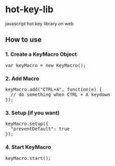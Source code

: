 # hot-key-lib
javascript hot key library on web

## How to use

### 1. Create a KeyMacro Object
<pre>
var keyMacro = new KeyMacro();
</pre>


### 2. Add Macro
<pre>
keyMacro.add("CTRL+A", function(e) {
  // do something when CTRL + A keydown
});
</pre>


### 3. Setup (if you want)
<pre>
keyMacro.setup({
  "preventDefault": true
});
</pre>


### 4. Start KeyMacro
<pre>
keyMacro.start();
</pre>
